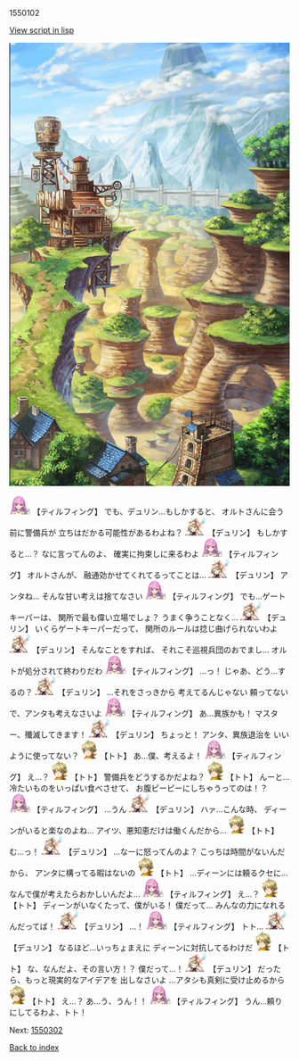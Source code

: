 1550102

[View script in lisp](../scripts/1550102.txt)

![005_Wilderness.png](../images/backgrounds/005_Wilderness.png)

<img src="../images/units/24.png" alt="24.png" height="34"/>
【ティルフィング】
でも、デュリン…もしかすると、
オルトさんに会う前に警備兵が
立ちはだかる可能性があるわよね？

<img src="../images/units/0.png" alt="0.png" height="34"/>
【デュリン】
もしかすると…？
なに言ってんのよ、
確実に拘束しに来るわよ

<img src="../images/units/24.png" alt="24.png" height="34"/>
【ティルフィング】
オルトさんが、
融通効かせてくれてるってことは…

<img src="../images/units/0.png" alt="0.png" height="34"/>
【デュリン】
アンタね…
そんな甘い考えは捨てなさい

<img src="../images/units/24.png" alt="24.png" height="34"/>
【ティルフィング】
でも…ゲートキーパーは、
関所で最も偉い立場でしょ？
うまく争うことなく…

<img src="../images/units/0.png" alt="0.png" height="34"/>
【デュリン】
いくらゲートキーパーだって、
関所のルールは捻じ曲げられないわよ

<img src="../images/units/0.png" alt="0.png" height="34"/>
【デュリン】
そんなことをすれば、
それこそ巡視兵団のおでまし…
オルトが処分されて終わりだわ

<img src="../images/units/24.png" alt="24.png" height="34"/>
【ティルフィング】
…っ！
じゃあ、どう…するの？

<img src="../images/units/0.png" alt="0.png" height="34"/>
【デュリン】
…それをさっきから
考えてるんじゃない
頼ってないで、アンタも考えなさいよ

<img src="../images/units/24.png" alt="24.png" height="34"/>
【ティルフィング】
あ…異族かも！
マスター、殲滅してきます！

<img src="../images/units/0.png" alt="0.png" height="34"/>
【デュリン】
ちょっと！
アンタ、異族退治を
いいように使ってない？

<img src="../images/units/4.png" alt="4.png" height="34"/>
【トト】
あ…僕、考えるよ！

<img src="../images/units/24.png" alt="24.png" height="34"/>
【ティルフィング】
え…？

<img src="../images/units/4.png" alt="4.png" height="34"/>
【トト】
警備兵をどうするかだよね？

<img src="../images/units/4.png" alt="4.png" height="34"/>
【トト】
んーと…
冷たいものをいっぱい食べさせて、
お腹ピーピーにしちゃうってのは！？

<img src="../images/units/24.png" alt="24.png" height="34"/>
【ティルフィング】
…うん

<img src="../images/units/0.png" alt="0.png" height="34"/>
【デュリン】
ハァ…こんな時、
ディーンがいると楽なのよね…
アイツ、悪知恵だけは働くんだから…

<img src="../images/units/4.png" alt="4.png" height="34"/>
【トト】
む…っ！

<img src="../images/units/0.png" alt="0.png" height="34"/>
【デュリン】
…なーに怒ってんのよ？
こっちは時間がないんだから、
アンタに構ってる暇はないの

<img src="../images/units/4.png" alt="4.png" height="34"/>
【トト】
…ディーンには頼るクセに…
なんで僕が考えたらおかしいんだよ…

<img src="../images/units/24.png" alt="24.png" height="34"/>
【ティルフィング】
え…？

<img src="../images/units/4.png" alt="4.png" height="34"/>
【トト】
ディーンがいなくたって、僕がいる！
僕だって…
みんなの力になれるんだってば！

<img src="../images/units/0.png" alt="0.png" height="34"/>
【デュリン】
…！

<img src="../images/units/24.png" alt="24.png" height="34"/>
【ティルフィング】
トト…

<img src="../images/units/0.png" alt="0.png" height="34"/>
【デュリン】
なるほど…いっちょまえに
ディーンに対抗してるわけだ

<img src="../images/units/4.png" alt="4.png" height="34"/>
【トト】
な、なんだよ、その言い方！？
僕だって…！

<img src="../images/units/0.png" alt="0.png" height="34"/>
【デュリン】
だったら、もっと現実的なアイデアを
出しなさいよ
…アタシも真剣に受け止めるから

<img src="../images/units/4.png" alt="4.png" height="34"/>
【トト】
え…？
あ…う、うん！！

<img src="../images/units/24.png" alt="24.png" height="34"/>
【ティルフィング】
うん…頼りにしてるわよ、トト！

Next: [1550302](1550302.md)

[Back to index](index.md)
